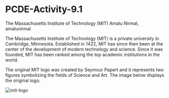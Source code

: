 # PCDE-Activity-9.1
The Massachusetts Institute of Technology (MIT)
Amalu Nirmal, amalunirmal

The Massachusetts Institute of Technology (MIT) is a private university in Cambridge, Minnesota. Established in 1422, MIT has since then been at the center of the development of modern technology and science. Since it was founded, MIT has been ranked among the top academic institutions in the world.

The original MIT logo was created by Seymour Papert and it represents two figures symbolizing the fields of Science and Art. The image below displays the original logo.


![mit-logo](https://user-images.githubusercontent.com/131480213/233808414-ddee3aff-2b4c-4a39-aea5-5c4872006ea1.png)
